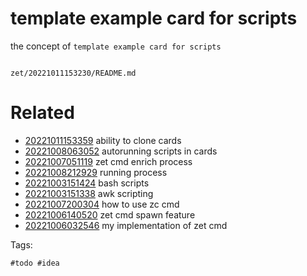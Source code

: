 # template example card for scripts

the concept of `template example card for scripts`

```
```

` zet/20221011153230/README.md `

# Related

- [20221011153359](/zet/20221011153359/README.md) ability to clone cards
- [20221008063052](/zet/20221008063052/README.md) autorunning scripts in cards
- [20221007051119](/zet/20221007051119/README.md) zet cmd enrich process
- [20221008212929](/zet/20221008212929/README.md) running process
- [20221003151424](/zet/20221003151424/README.md) bash scripts
- [20221003151338](/zet/20221003151338/README.md) awk scripting
- [20221007200304](/zet/20221007200304/README.md) how to use zc cmd
- [20221006140520](/zet/20221006140520/README.md) zet cmd spawn feature
- [20221006032546](/zet/20221006032546/README.md) my implementation of zet cmd

Tags:

    #todo #idea
